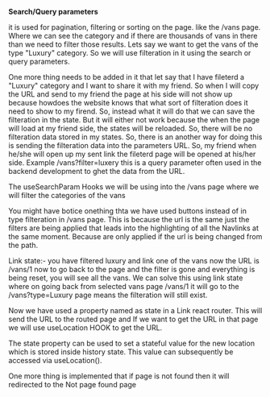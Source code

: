 **Search/Query parameters**

it is used for pagination, filtering or sorting on the page. like the /vans page. Where we can see the category and if there are thousands of vans in there than we need to filter those results. Lets say we want to get the vans of the type "Luxury" category. So we will use filteration in it using the search or query parameters.

One more thing needs to be added in it that let say that I have fileterd a "Luxury" category and I want to share it with my friend. So when I will copy the URL and send to my friend the page at his side will not show up because howdoes the website knows that what sort of filteration does it need to show to my firend. So, instead what it will do that we can save the filteration in the state. But it will either not work because the when the page will load at my friend side, the states will be reloaded. So, there will be no filteration data stored in my states. So, there is an another way for doing this is sending the filteration data into the parameters URL. So, my friend when he/she will open up my sent link the fileterd page will be opened at his/her side. Example /vans?filter=luxery this is a query parameter often used in the backend development to ghet the data from the URL.

The useSearchParam Hooks we will be using into the /vans page where we will filter the categories of the vans



You might have botice onething thta we have used buttons instead of <NavLink> in type filteration in /vans page. This is because the url is the same just the filters are being applied that leads into the highlighting of all the Navlinks at the same moment. Because <NavLink> are only applied if the url is being changed from the path.

Link state:- you have filtered luxury and link one of the vans now the URL is /vans/1 now to go back to the page and the filter is gone and everything is being reset, you will see all the vans. We can solve this using link state where on going back from selected vans page /vans/1 it will go to the /vans?type=Luxury page means the filteration will still exist.

Now we have used a property named as state in a Link react router. This will send the URL to the routed page and If we want to get the URL in that page we will use useLocation HOOK to get the URL.

The state property can be used to set a stateful value for the new location which is stored inside history state. This value can subsequently be accessed via useLocation().

One more thing is implemented that if page is not found then it will redirected to the Not page found page

